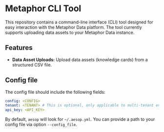 # Metaphor CLI Tool

This repository contains a command-line interface (CLI) tool designed for easy interaction with the Metaphor Data platform. The tool currently supports uploading data assets to your Metaphor Data instance.

## Features

* **Data Asset Uploads:** Upload data assets (knowledge cards) from a structured CSV file.

## Config file

The config file should include the following fields:

```yaml
config: <CONFIG>
tenant: <TENANT> # This is optional, only applicable to multi-tenant environments.
api_key: <API_KEY>
```

By default, `aesop` will look for `~/.aesop.yml`. You can provide a path to your config file via option `--config_file`.
